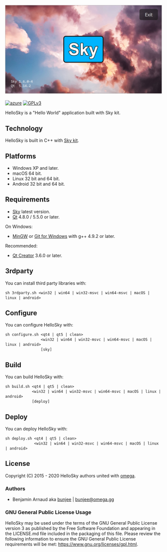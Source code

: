 <a href="http://omega.gg/Sky"><img src="dist/pictures/HelloSky.png" alt="HelloSky" width="512px"></a>
---
[![azure](https://dev.azure.com/bunjee/HelloSky/_apis/build/status/omega-gg.HelloSky)](https://dev.azure.com/bunjee/HelloSky/_build)
[![GPLv3](https://img.shields.io/badge/License-GPLv3-blue.svg)](https://www.gnu.org/licenses/gpl.html)

HelloSky is a "Hello World" application built with Sky kit.<br>

## Technology

HelloSky is built in C++ with [Sky kit](http://omega.gg/Sky/sources).<br>

## Platforms

- Windows XP and later.
- macOS 64 bit.
- Linux 32 bit and 64 bit.
- Android 32 bit and 64 bit.

## Requirements

- [Sky](http://omega.gg/Sky/sources) latest version.
- [Qt](http://download.qt.io/official_releases/qt) 4.8.0 / 5.5.0 or later.

On Windows:
- [MinGW](http://sourceforge.net/projects/mingw) or [Git for Windows](http://git-for-windows.github.io) with g++ 4.9.2 or later.

Recommended:
- [Qt Creator](http://download.qt.io/official_releases/qtcreator) 3.6.0 or later.

## 3rdparty

You can install third party libraries with:

    sh 3rdparty.sh <win32 | win64 | win32-msvc | win64-msvc | macOS | linux | android>

## Configure

You can configure HelloSky with:

    sh configure.sh <qt4 | qt5 | clean>
                    <win32 | win64 | win32-msvc | win64-msvc | macOS | linux | android>
                    [sky]

## Build

You can build HelloSky with:

    sh build.sh <qt4 | qt5 | clean>
                <win32 | win64 | win32-msvc | win64-msvc | macOS | linux | android>
                [deploy]

## Deploy

You can deploy HelloSky with:

    sh deploy.sh <qt4 | qt5 | clean>
                 <win32 | win64 | win32-msvc | win64-msvc | macOS | linux | android>

## License

Copyright (C) 2015 - 2020 HelloSky authors united with [omega](http://omega.gg/about).

### Authors

- Benjamin Arnaud aka [bunjee](http://bunjee.me) | <bunjee@omega.gg>

### GNU General Public License Usage

HelloSky may be used under the terms of the GNU General Public License version 3 as published
by the Free Software Foundation and appearing in the LICENSE.md file included in the packaging
of this file. Please review the following information to ensure the GNU General Public License
requirements will be met: https://www.gnu.org/licenses/gpl.html.
